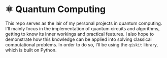 # ⚛️ Quantum Computing

This repo serves as the lair of my personal projects in quantum computing. I'll mainly focus in the implementation of quantum circuits and algorithms, getting to know its inner workings and practical features. I also hope to demonstrate how this knowledge can be applied into solving classical computational problems. In order to do so, I'll be using the ```qiskit``` library, which is built on Python.
